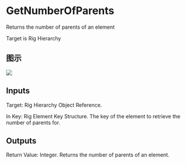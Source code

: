 # GetNumberOfParents

Returns the number of parents of an element

Target is Rig Hierarchy

## 图示

![]($-20221218-21192285.png)

## Inputs

Target: Rig Hierarchy Object Reference.

In Key: Rig Element Key Structure. The key of the element to retrieve the number of parents for.  

## Outputs

Return Value: Integer. Returns the number of parents of an element.

